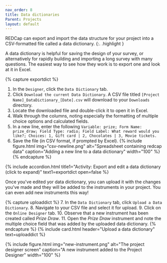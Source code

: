 ```yaml
---
nav_order: 8
title: Data dictionaries
Parent: Projects
layout: default
---
```


REDCap can export and import the data structure for your project into a CSV-formatted file called a data dictionary.
{:. .highlight }

A data dictionary is helpful for saving the design of your survey, or alternatively for rapidly building and importing a long survey with many questions. The easiest way to see how they work is to export one and look at it in Excel.

{% capture exportdict %}

1. In the `Designer`, click the `Data Dictionary` tab.
2. Click `Download the current Data Dictionary`. A CSV file titled `[Project Name]_DataDictionary_[Date].csv` will download to your `Downloads` directory.
3. Locate the downloaded file and double-click it to open it in Excel.
4. Walk through the columns, noting especially the formatting of multiple choice options and calculated fields.
5. In a new line, enter the following
    `Variable: prize; Form Name: prize_draw; Field Type: radio; Field Label: What reward would you like?; Choices: 1, Gift card | 2, Chocolates | 3, Movie tickets.`
6. Save the file (in CSV format, if prompted by Excel).
{% include figure.html img="csv-newline.png" alt="Spreadsheet containing redcap data" caption="Adding a new line to a data dictionary" width="100" %}
{% endcapture %}

{% include accordion.html title1="Activity: Export and edit a data dictionary (click to expand)" text1=exportdict open=false %}

Once you've edited yor data dictionary, you can upload it with the changes you've made and they will be added to the instruments in your project. You can even add new instruments this way!

{% capture uploaddict %}
7. In the `Data Dictionary` tab, click `Upload a Data Dictionary`.
8. Navigate to your CSV file and select it for upload.
9. Click on the `Online Designer` tab.
10. Observe that a new instrument has been created called _Prize Draw_.
11. Open the _Prize Draw_ instrument and note the multiple choice field that was added by the uploaded data dictionary.
{% endcapture %}
{% include card.html header="Upload a data dictionary" text=uploaddict %}

{% include figure.html img="new-instrument.png" alt="The project designer screen" caption="A new instrument added to the Project Designer" width="100" %}
